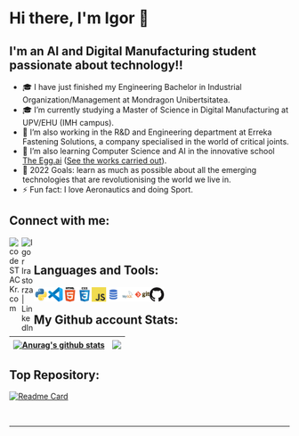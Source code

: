 # Hi there, I'm Igor 👋 

## I'm an AI and Digital Manufacturing student passionate about technology!!

- 🎓 I have just finished my Engineering Bachelor in Industrial Organization/Management at Mondragon Unibertsitatea.
- 🎓 I’m currently studying a Master of Science in Digital Manufacturing at UPV/EHU (IMH campus).
- 💼 I’m also working in the R&D and Engineering department at Erreka Fastening Solutions, a company specialised in the world of critical joints.
- 🚀 I’m also learning Computer Science and AI in the innovative school [The Egg.ai](https://theegg.ai/ "The Egg.ai") ([See the works carried out](https://github.com/IgorIrastorza/theegg_ai "The Egg.ai")).
- 🥅 2022 Goals: learn as much as possible about all the emerging technologies that are revolutionising the world we live in.
- ⚡ Fun fact: I love Aeronautics and doing Sport.

## Connect with me:

[<img align="left" alt="codeSTACKr.com" width="22px" src="https://cdn.icon-icons.com/icons2/56/PNG/512/MetroMail_metro_11266.png" />][email]
[<img align="left" alt="Igor Irastorza | LinkedIn" width="22px" src="https://cdn.icon-icons.com/icons2/1753/PNG/512/iconfinder-social-media-applications-14linkedin-4102586_113786.png" />][linkedin]

<br />

## Languages and Tools:

[<img align="left" alt="Visual Studio Code" width="26px" src="https://raw.githubusercontent.com/devicons/devicon/master/icons/python/python-original.svg" />][Python]
[<img align="left" alt="Visual Studio Code" width="26px" src="https://raw.githubusercontent.com/github/explore/80688e429a7d4ef2fca1e82350fe8e3517d3494d/topics/visual-studio-code/visual-studio-code.png" />][Visual Studio]
[<img align="left" alt="HTML5" width="26px" src="https://raw.githubusercontent.com/github/explore/80688e429a7d4ef2fca1e82350fe8e3517d3494d/topics/html/html.png" />][HTML]
[<img align="left" alt="CSS3" width="26px" src="https://raw.githubusercontent.com/github/explore/80688e429a7d4ef2fca1e82350fe8e3517d3494d/topics/css/css.png" />][CSS]
[<img align="left" alt="JavaScript" width="26px" src="https://raw.githubusercontent.com/github/explore/80688e429a7d4ef2fca1e82350fe8e3517d3494d/topics/javascript/javascript.png" />][JavaScript]
[<img align="left" alt="SQL" width="26px" src="https://raw.githubusercontent.com/github/explore/80688e429a7d4ef2fca1e82350fe8e3517d3494d/topics/sql/sql.png" />][SQL]
[<img align="left" alt="MySQL" width="26px" src="https://raw.githubusercontent.com/github/explore/80688e429a7d4ef2fca1e82350fe8e3517d3494d/topics/mysql/mysql.png" />][MySQL]
[<img align="left" alt="Git" width="26px" src="https://raw.githubusercontent.com/github/explore/80688e429a7d4ef2fca1e82350fe8e3517d3494d/topics/git/git.png" />][GIT]
[<img align="left" alt="GitHub" width="26px" src="https://raw.githubusercontent.com/github/explore/78df643247d429f6cc873026c0622819ad797942/topics/github/github.png" />][GitHub]


<br />

## My Github account Stats:
[comment]: <> (https://github.com/anuraghazra/github-readme-stats)

| <a href="https://github.com/IgorIrastorza/theegg_ai"><img align="center" src="https://github-readme-stats.vercel.app/api?username=IgorIrastorza&show_icons=true&include_all_commits=true&theme=blue&hide_border=true" alt="Anurag's github stats" /></a> | <a href="https://github.com/IgorIrastorza/theegg_ai"><img align="center" src="https://github-readme-stats.vercel.app/api/top-langs/?username=IgorIrastorza&layout=compact&theme=blue&hide_border=true" /></a> |
| ------------- | ------------- |

## Top Repository:
[comment]: <> (https://github.com/anuraghazra/github-readme-stats)

[![Readme Card](https://github-readme-stats.vercel.app/api/pin/?username=IgorIrastorza&repo=theegg_ai)](https://github.com/IgorIrastorza/theegg_ai)

<br />


---

[email]: mailto:igorirastorza10@gmail.com
[linkedin]: https://www.linkedin.com/in/igor-irastorza-azanza/
[Python]: https://www.python.org/
[Visual Studio]: https://code.visualstudio.com/
[HTML]: https://developer.mozilla.org/es/docs/Glossary/HTML
[CSS]: https://developer.mozilla.org/es/docs/Web/CSS
[JavaScript]: https://www.javascript.com/
[SQL]: https://www.microsoft.com/es-es/sql-server/sql-server-downloads
[MySQL]: https://www.mysql.com/
[GIT]: https://git-scm.com/
[GitHub]: https://github.com/
